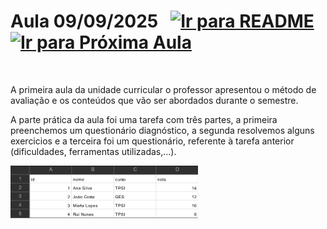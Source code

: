 # Aula 09/09/2025 &nbsp; [![Ir para README](https://img.shields.io/badge/Indice-Verde?style=for-the-badge)](../README.md#indice) &nbsp; [![Ir para Próxima Aula](https://img.shields.io/badge/Próxima-Aula%202-007ACC?style=for-the-badge)](../aulas/16-09-2025.md)

<br>

<p> 
A primeira aula da unidade curricular o professor apresentou o método de avaliação e os conteúdos que vão ser abordados durante o semestre.
</p>

<p>
A parte prática da aula foi uma tarefa com três partes, a primeira preenchemos um questionário diagnóstico, a segunda resolvemos alguns exercicios e a terceira foi um questionário, referente à tarefa anterior (dificuldades, ferramentas utilizadas,...).
</p>

<img src="../img/image.png" width="300px" alt="dados utilizados na segunda parte da tarefa">

